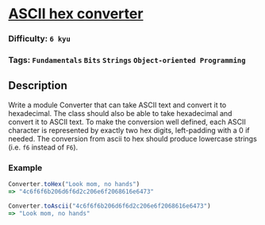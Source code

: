 # [ASCII hex converter](https://www.codewars.com/kata/52fea6fd158f0576b8000089)

### Difficulty: `6 kyu`

### Tags: `Fundamentals` `Bits` `Strings` `Object-oriented Programming`

## Description

Write a module Converter that can take ASCII text and convert it to hexadecimal. The class should also be able to take hexadecimal and convert it to ASCII text. To make the conversion well defined, each ASCII character is represented by exactly two hex digits, left-padding with a 0 if needed. The conversion from ascii to hex should produce lowercase strings (i.e. `f6` instead of `F6`).

### Example

```js
Converter.toHex("Look mom, no hands")
=> "4c6f6f6b206d6f6d2c206e6f2068616e6473"

Converter.toAscii("4c6f6f6b206d6f6d2c206e6f2068616e6473")
=> "Look mom, no hands"
```